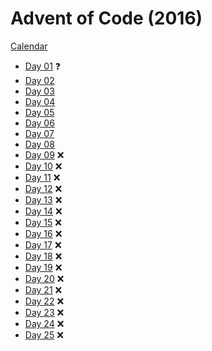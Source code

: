 # Advent of Code (2016)

[Calendar](https://adventofcode.com/2016)

- [Day 01](day01/day01.py) :question:
- [Day 02](day02/day02.py)
- [Day 03](day03/day03.py)
- [Day 04](day04/day04.py)
- [Day 05](day05/day05.py)
- [Day 06](day06/day06.py)
- [Day 07](day07/day07.py)
- [Day 08](day08/day08.py)
- [Day 09](day09/day09.py) :x:
- [Day 10](day10/day10.py) :x:
- [Day 11](day11/day11.py) :x:
- [Day 12](day12/day12.py) :x:
- [Day 13](day13/day13.py) :x:
- [Day 14](day14/day14.py) :x:
- [Day 15](day15/day15.py) :x:
- [Day 16](day16/day16.py) :x:
- [Day 17](day17/day17.py) :x:
- [Day 18](day18/day18.py) :x:
- [Day 19](day19/day19.py) :x:
- [Day 20](day20/day20.py) :x:
- [Day 21](day21/day21.py) :x:
- [Day 22](day22/day22.py) :x:
- [Day 23](day23/day23.py) :x:
- [Day 24](day24/day24.py) :x:
- [Day 25](day25/day25.py) :x:
